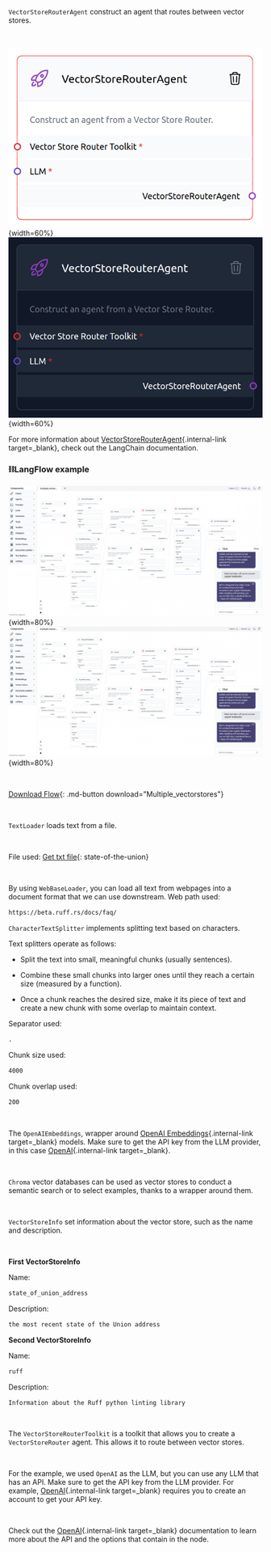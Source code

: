 `VectorStoreRouterAgent` construct an agent that routes between vector stores.

<br>

![Description](img/single_node/mult_vect.png#only-light){width=60%}
![Description](img/single_node/mult_vect2.png#only-dark){width=60%}

For more information about [VectorStoreRouterAgent](https://python.langchain.com/en/latest/modules/agents/agent_executors/examples/agent_vectorstore.html?highlight=Router){.internal-link target=\_blank}, check out the LangChain documentation.

### ⛓️LangFlow example

![Description](img/multiple-vectorstores.png#only-dark){width=80%}
![Description](img/multiple-vectorstores.png#only-light){width=80%}

<br>

[Download Flow](data/Multiple_vectorstores.json){: .md-button download="Multiple_vectorstores"}

<br>

`TextLoader` loads text from a file.

<br>

File used:
[Get txt file](data/state_of_the_union.txt){: state-of-the-union}

<br>

By using `WebBaseLoader`, you can load all text from webpages into a document format that we can use downstream. Web path used:

```txt
https://beta.ruff.rs/docs/faq/
```

`CharacterTextSplitter` implements splitting text based on characters.

Text splitters operate as follows:

- Split the text into small, meaningful chunks (usually sentences).

- Combine these small chunks into larger ones until they reach a certain size (measured by a function).

- Once a chunk reaches the desired size, make it its piece of text and create a new chunk with some overlap to maintain context.

Separator used:

```txt
.
```

Chunk size used:

```txt
4000
```

Chunk overlap used:

```txt
200
```

<br>

The `OpenAIEmbeddings`, wrapper around [OpenAI Embeddings](https://platform.openai.com/docs/guides/embeddings/what-are-embeddings){.internal-link target=\_blank} models. Make sure to get the API key from the LLM provider, in this case [OpenAI](https://platform.openai.com/){.internal-link target=\_blank}.

<br>

`Chroma` vector databases can be used as vector stores to conduct a semantic search or to select examples, thanks to a wrapper around them.

<br>

`VectorStoreInfo` set information about the vector store, such as the name and description.

<br>

**First VectorStoreInfo**

Name:

```txt
state_of_union_address
```

Description:

```txt
the most recent state of the Union address
```

**Second VectorStoreInfo**

Name:

```txt
ruff
```

Description:

```txt
Information about the Ruff python linting library
```

<br>

The `VectorStoreRouterToolkit` is a toolkit that allows you to create a `VectorStoreRouter` agent. This allows it to route between vector stores.

<br>

For the example, we used `OpenAI` as the LLM, but you can use any LLM that has an API. Make sure to get the API key from the LLM provider. For example, [OpenAI](https://platform.openai.com/){.internal-link target=\_blank} requires you to create an account to get your API key.

<br>

Check out the [OpenAI](https://platform.openai.com/docs/introduction/overview){.internal-link target=\_blank} documentation to learn more about the API and the options that contain in the node.
